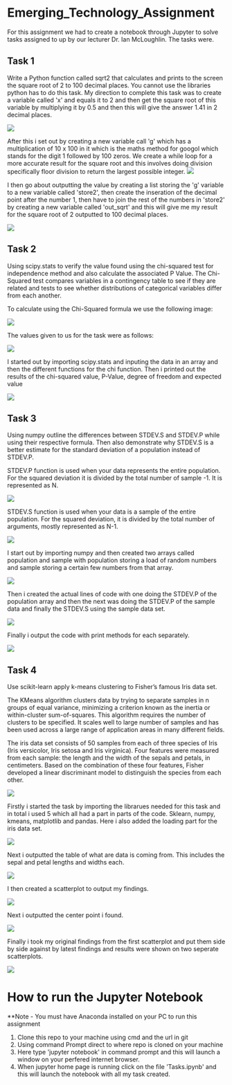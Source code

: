 # Emerging_Technology_Assignment

For this assignment we had to create a notebook through Jupyter to solve tasks assigned to up by our lecturer Dr. Ian McLoughlin. The tasks were.

## Task 1
Write a Python function called sqrt2 that calculates and prints to the screen the square root of 2 to 100 decimal places. You cannot use the libraries python has to do this task. My direction to complete this task was to create a variable called 'x' and equals it to 2 and then get the square root of this variable by multiplying it by 0.5 and then this will give the answer 1.41 in 2 decimal places. 

<img src="Images/Sqrt2-var.png">

After this i set out by creating a new variable call 'g' which has a multiplication of 10 x 100 in it which is the maths method for googol which stands for the digit 1 followed by 100 zeros. We create a while loop for a more accurate result for the square root and this involves doing division  specifically floor division to return the largest possible integer. 
<img src="Images/Sqrt2-div.png">

I then go about outputting the value by creating a list storing the 'g' variable to a new variable called 'store2', then create the inseration of the decimal point after the number 1, then have to join the rest of the numbers in 'store2' by creating a new variable called 'out_sqrt' and this will give me my result for the square root of 2 outputted to 100 decimal places.

<img src="Images/Sqrt2-result.png">

## Task 2
Using scipy.stats to verify the value found using the chi-squared test for independence method and also calculate the associated P Value. The Chi-Squared test compares variables in a contingency table to see if they are related and tests to see whether distributions of categorical variables differ from each another.

To calculate using the Chi-Squared formula we use the following image:

<img src="Images/Task2-formula.jpg">

The values given to us for the task were as follows: 

<img src="Images/Task2-Values.jpg">

I started out by importing scipy.stats and inputing the data in an array and then the different functions for the chi function. Then i printed out the results of the chi-squared value, P-Value, degree of freedom and expected value

<img src="Images/chi-result.png">

## Task 3
Using numpy outline the differences between STDEV.S and STDEV.P while using their respective formula. Then also demonstrate why STDEV.S is a better estimate for the standard deviation of a population instead of STDEV.P.

STDEV.P function is used when your data represents the entire population. For the squared deviation 
it is divided by the total number of sample -1. It is represented as N.

<img src="Images/STDEVp.png">

STDEV.S function is used when your data is a sample of the entire population. For the squared deviation,
it is divided by the total number of arguments, mostly represented as N-1.

<img src="Images/STDEVs.png">

I start out by importing numpy and then created two arrays called population and sample with population storing a load of random numbers and sample storing a certain few numbers from that array.

<img src="Images/stdev-arrays.png">

Then i created the actual lines of code with one doing the STDEV.P of the population array and then the next was doing the STDEV.P of the sample data and finally the STDEV.S using the sample data set. 

<img src="Images/stdev-equt.png">

Finally i output the code with print methods for each separately.

<img src="Images/stdev-result.png">

 
## Task 4
Use scikit-learn apply k-means clustering to Fisher’s famous Iris data set. 

The KMeans algorithm clusters data by trying to separate samples in n groups of equal variance, minimizing a criterion known as the inertia or within-cluster sum-of-squares. This algorithm requires the number of clusters to be specified. It scales well to large number of samples and has been used across a large range of application areas in many different fields.

The iris data set consists of 50 samples from each of three species of Iris (Iris versicolor, Iris setosa and Iris virginica). Four features were measured from each sample: the length and the width of the sepals and petals, in centimeters. Based on the combination of these four features, Fisher developed a linear discriminant model to distinguish the species from each other.

<img src="Images/iris-sets.png">

Firstly i started the task by importing the librarues needed for this task and in total i used 5 which all had a part in parts of the code. Sklearn, numpy, kmeans, matplotlib and pandas. Here i also added the loading part for the iris data set.

<img src="Images/iris-imports.png">

Next i outputted the table of what are data is coming from. This includes the sepal and petal lengths and widths each.

<img src="Images/iris-table.png">

I then created a scatterplot to output my findings.

<img src="Images/iris-plot1.png">

Next i outputted the center point i found.

<img src="Images/iris-center.png">

Finally i took my original findings from the first scatterplot and put them side by side against by latest findings and results were shown on two seperate scatterplots.

<img src="Images/iris-plot2.png">

# How to run the Jupyter Notebook
**Note - You must have Anaconda installed on your PC to run this assignment

1. Clone this repo to your machine using cmd and the url in git
2. Using command Prompt direct to where repo is cloned on your machine 
3. Here type 'jupyter notebook' in command prompt and this will launch a window on your perfered internet browser.
4. When jupyter home page is running click on the file 'Tasks.ipynb' and this will launch the notebook with all my task created.
